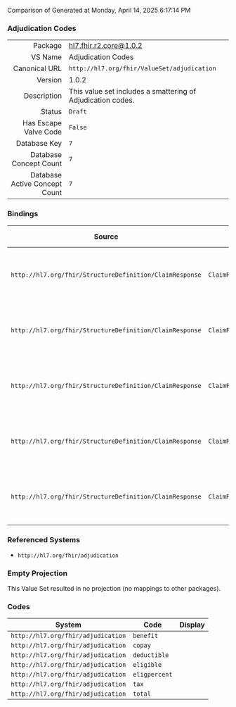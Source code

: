 Comparison of 
Generated at Monday, April 14, 2025 6:17:14 PM

### Adjudication Codes

|      |     |
| ---: | --- |
| Package | hl7.fhir.r2.core@1.0.2 |
| VS Name | Adjudication Codes |
| Canonical URL | `http://hl7.org/fhir/ValueSet/adjudication` |
| Version | 1.0.2 |
| Description | This value set includes a smattering of Adjudication codes. |
| Status | `Draft` |
| Has Escape Valve Code | `False` |
| Database Key | `7` |
| Database Concept Count | `7` |
| Database Active Concept Count | `7` |
### Bindings

| Source | Element | Binding | Strength | Element Short |
| ------ | ------- | ------- | -------- | ------------- |
| `http://hl7.org/fhir/StructureDefinition/ClaimResponse` | `ClaimResponse.item.adjudication.code` | `http://hl7.org/fhir/ValueSet/adjudication` | `Extensible` | Adjudication category such as co-pay, eligible, benefit, etc. |
| `http://hl7.org/fhir/StructureDefinition/ClaimResponse` | `ClaimResponse.item.detail.adjudication.code` | `http://hl7.org/fhir/ValueSet/adjudication` | `Extensible` | Adjudication category such as co-pay, eligible, benefit, etc. |
| `http://hl7.org/fhir/StructureDefinition/ClaimResponse` | `ClaimResponse.item.detail.subDetail.adjudication.code` | `http://hl7.org/fhir/ValueSet/adjudication` | `Extensible` | Adjudication category such as co-pay, eligible, benefit, etc. |
| `http://hl7.org/fhir/StructureDefinition/ClaimResponse` | `ClaimResponse.addItem.adjudication.code` | `http://hl7.org/fhir/ValueSet/adjudication` | `Extensible` | Adjudication category such as co-pay, eligible, benefit, etc. |
| `http://hl7.org/fhir/StructureDefinition/ClaimResponse` | `ClaimResponse.addItem.detail.adjudication.code` | `http://hl7.org/fhir/ValueSet/adjudication` | `Extensible` | Adjudication category such as co-pay, eligible, benefit, etc. |

### Referenced Systems

* `http://hl7.org/fhir/adjudication`
### Empty Projection

This Value Set resulted in no projection (no mappings to other packages).

### Codes

| System | Code | Display |
| ------ | ---- | ------- |
| `http://hl7.org/fhir/adjudication` | `benefit` |  |
| `http://hl7.org/fhir/adjudication` | `copay` |  |
| `http://hl7.org/fhir/adjudication` | `deductible` |  |
| `http://hl7.org/fhir/adjudication` | `eligible` |  |
| `http://hl7.org/fhir/adjudication` | `eligpercent` |  |
| `http://hl7.org/fhir/adjudication` | `tax` |  |
| `http://hl7.org/fhir/adjudication` | `total` |  |
